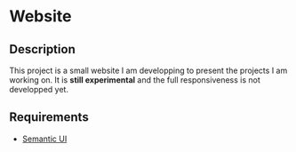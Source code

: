 # Website

## Description
This project is a small website I am developping to present the projects I am working on.
It is **still experimental** and the full responsiveness is not developped yet.

## Requirements
- [Semantic UI](https://semantic-ui.com)
